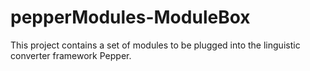 # pepperModules-ModuleBox
This project contains a set of modules to be plugged into the linguistic converter framework Pepper. 
